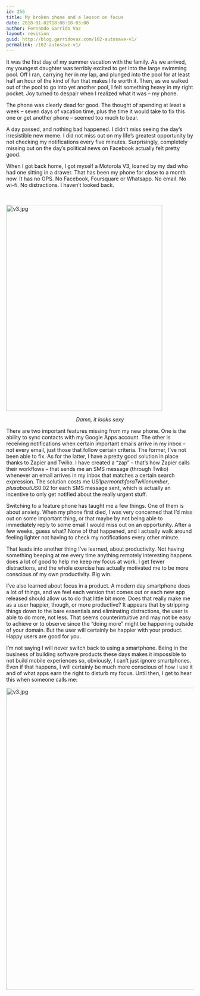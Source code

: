 ```yaml
---
id: 256
title: My broken phone and a lesson on focus
date: 2018-01-02T18:08:18-03:00
author: Fernando Garrido Vaz
layout: revision
guid: http://blog.garridovaz.com/102-autosave-v1/
permalink: /102-autosave-v1/
---
```

It was the first day of my summer vacation with the family. As we arrived, my youngest daughter was terribly excited to get into the large swimming pool. Off I ran, carrying her in my lap, and plunged into the pool for at least half an hour of the kind of fun that makes life worth it. Then, as we walked out of the pool to go into yet another pool, I felt something heavy in my right pocket. Joy turned to despair when I realized what it was &#8211; my phone.

The phone was clearly dead for good. The thought of spending at least a week &#8211; seven days of vacation time, plus the time it would take to fix this one or get another phone &#8211; seemed too much to bear.

A day passed, and nothing bad happened. I didn&#8217;t miss seeing the day&#8217;s irresistible new meme. I did not miss out on my life&#8217;s greatest opportunity by not checking my notifications every five minutes. Surprisingly, completely missing out on the day&#8217;s political news on Facebook actually felt pretty good.

When I got back home, I got myself a Motorola V3, loaned by my dad who had one sitting in a drawer. That has been my phone for close to a month now. It has no GPS. No Facebook, Foursquare or Whatsapp. No email. No wi-fi. No distractions. I haven&#8217;t looked back.

&nbsp;

<img class="  wp-image-257 aligncenter" src="https://i2.wp.com/blog.garridovaz.com/wp-content/uploads/2018/01/v3.jpg?resize=419%2C554" alt="v3.jpg" width="419" height="554" srcset="https://i2.wp.com/blog.garridovaz.com/wp-content/uploads/2018/01/v3.jpg?zoom=2&resize=419%2C554 838w, https://i2.wp.com/blog.garridovaz.com/wp-content/uploads/2018/01/v3.jpg?zoom=3&resize=419%2C554 1257w" sizes="(max-width: 419px) 100vw, 419px" data-recalc-dims="1" /> 

<p style="text-align: center;">
  <em>Damn, it looks sexy</em>
</p>

There are two important features missing from my new phone. One is the ability to sync contacts with my Google Apps account. The other is receiving notifications when certain important emails arrive in my inbox &#8211; not every email, just those that follow certain criteria. The former, I&#8217;ve not been able to fix. As for the latter, I have a pretty good solution in place thanks to Zapier and Twilio. I have created a &#8220;zap&#8221; &#8211; that&#8217;s how Zapier calls their workflows &#8211; that sends me an SMS message (through Twilio) whenever an email arrives in my inbox that matches a certain search expression. The solution costs me US$1 per month for a Twilio number, plus about US$0.02 for each SMS message sent, which is actually an incentive to only get notified about the really urgent stuff.

Switching to a feature phone has taught me a few things. One of them is about anxiety. When my phone first died, I was very concerned that I&#8217;d miss out on some important thing, or that maybe by not being able to immediately reply to some email I would miss out on an opportunity. After a few weeks, guess what? None of that happened, and I actually walk around feeling lighter not having to check my notifications every other minute.

That leads into another thing I&#8217;ve learned, about productivity. Not having something beeping at me every time anything remotely interesting happens does a lot of good to help me keep my focus at work. I get fewer distractions, and the whole exercise has actually motivated me to be more conscious of my own productivity. Big win.

I&#8217;ve also learned about focus in a product. A modern day smartphone does a lot of things, and we feel each version that comes out or each new app released should allow us to do that little bit more. Does that really make me as a user happier, though, or more productive? It appears that by stripping things down to the bare essentials and eliminating distractions, the user is able to do more, not less. That seems counterintuitive and may not be easy to achieve or to observe since the &#8220;doing more&#8221; might be happening outside of your domain. But the user will certainly be happier with your product. Happy users are good for you.

I&#8217;m not saying I will never switch back to using a smartphone. Being in the business of building software products these days makes it impossible to not build mobile experiences so, obviously, I can&#8217;t just ignore smartphones. Even if that happens, I will certainly be much more conscious of how I use it and of what apps earn the right to disturb my focus. Until then, I get to hear this when someone calls me:



<img class="alignnone size-full wp-image-257" src="https://i2.wp.com/blog.garridovaz.com/wp-content/uploads/2018/01/v3.jpg?resize=812%2C812" alt="v3.jpg" width="812" height="812" srcset="https://i2.wp.com/blog.garridovaz.com/wp-content/uploads/2018/01/v3.jpg?w=1000 1000w, https://i2.wp.com/blog.garridovaz.com/wp-content/uploads/2018/01/v3.jpg?resize=150%2C150 150w, https://i2.wp.com/blog.garridovaz.com/wp-content/uploads/2018/01/v3.jpg?resize=300%2C300 300w, https://i2.wp.com/blog.garridovaz.com/wp-content/uploads/2018/01/v3.jpg?resize=768%2C768 768w" sizes="(max-width: 812px) 100vw, 812px" data-recalc-dims="1" />